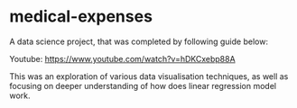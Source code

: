 # medical-expenses
A data science project, that was completed by following guide below:

Youtube: https://www.youtube.com/watch?v=hDKCxebp88A

This was an exploration of various data visualisation techniques, as well as focusing on deeper understanding of how does linear regression model work.
